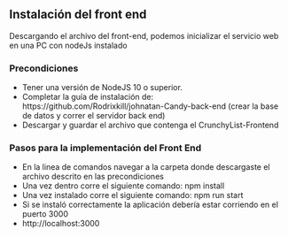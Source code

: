 <h2>Instalación del front end</h2>
<p>
  Descargando el archivo del front-end, podemos inicializar el servicio web en una PC con nodeJs instalado
</p>

<h3>Precondiciones</h3>
<ul>
  <li>Tener una versión de NodeJS 10 o superior.</li>
  <li>Completar la guía de instalación de: https://github.com/Rodrixkill/johnatan-Candy-back-end (crear la base de datos y correr el servidor back end)</li>
  <li>Descargar y guardar el archivo que contenga el CrunchyList-Frontend </li>
</ul>

<h3>Pasos para la implementación del Front End</h3>
<ul>
  <li>En la linea de comandos navegar a la carpeta donde descargaste el archivo descrito en las precondiciones</li>
  <li>Una vez dentro corre el siguiente comando: npm install</li>
  <li>Una vez instalado corre el siguiente comando: npm run start</li> 
  <li>Si se instaló correctamente la aplicación debería estar corriendo en el puerto 3000
    <li> http://localhost:3000 </li>
  </li>
</ul>
